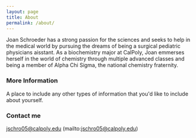 ```yaml
---
layout: page
title: About
permalink: /about/
---
```


Joan Schroeder has a strong passion for the sciences and seeks to help in the medical world by pursuing the dreams of being a surgical pediatric physicians aisstant. As a biochemistry major at CalPoly, Joan emmerses herself in the world of chemistry through multiple advanced classes and being a member of Alpha Chi Sigma, the national chemistry fraternity.

### More Information

A place to include any other types of information that you'd like to include about yourself.

### Contact me

jschro05@calpoly.edu (mailto:jschro05@calpoly.edu)
